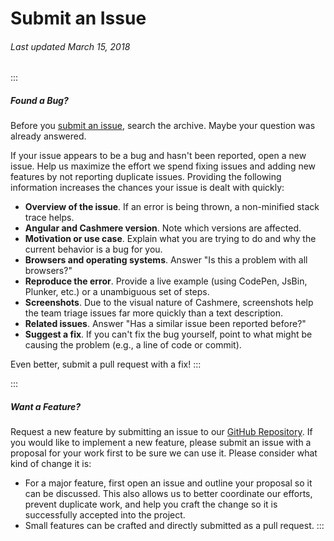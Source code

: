 # Submit an Issue

###### Last updated March 15, 2018

:::

##### Found a Bug?

Before you [submit an issue](https://github.com/HealthCatalyst/Fabric.Cashmere/issues), search the archive. Maybe your question was already answered.

If your issue appears to be a bug and hasn't been reported, open a new issue. Help us maximize the effort we spend fixing issues and adding new features by not reporting duplicate issues. Providing the following information increases the chances your issue is dealt with quickly:

*   **Overview of the issue**. If an error is being thrown, a non-minified stack trace helps.
*   **Angular and Cashmere version**. Note which versions are affected.
*   **Motivation or use case**. Explain what you are trying to do and why the current behavior is a bug for you.
*   **Browsers and operating systems**. Answer "Is this a problem with all browsers?"
*   **Reproduce the error**. Provide a live example (using CodePen, JsBin, Plunker, etc.) or a unambiguous set of steps.
*   **Screenshots**. Due to the visual nature of Cashmere, screenshots help the team triage issues far more quickly than a text description.
*   **Related issues**. Answer "Has a similar issue been reported before?"
*   **Suggest a fix**. If you can't fix the bug yourself, point to what might be causing the problem (e.g., a line of code or commit).

Even better, submit a pull request with a fix!
:::

:::

##### Want a Feature?

Request a new feature by submitting an issue to our [GitHub Repository](https://github.com/HealthCatalyst/Fabric.Cashmere/issues). If you would like to implement a new feature, please submit an issue with a proposal for your work first to be sure we can use it. Please consider what kind of change it is:

*   For a major feature, first open an issue and outline your proposal so it can be discussed. This also allows us to better coordinate our efforts, prevent duplicate work, and help you craft the change so it is successfully accepted into the project.
*   Small features can be crafted and directly submitted as a pull request.
:::
